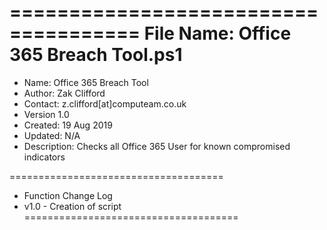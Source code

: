 =====================================
File Name: Office 365 Breach Tool.ps1
=====================================
- Name: Office 365 Breach Tool
- Author: Zak Clifford 
- Contact:  z.clifford[at]computeam.co.uk
- Version 1.0
- Created: 19 Aug 2019
- Updated: N/A
- Description: Checks all Office 365 User for known compromised indicators

=====================================
- Function Change Log 
- v1.0 - Creation of script
=====================================

